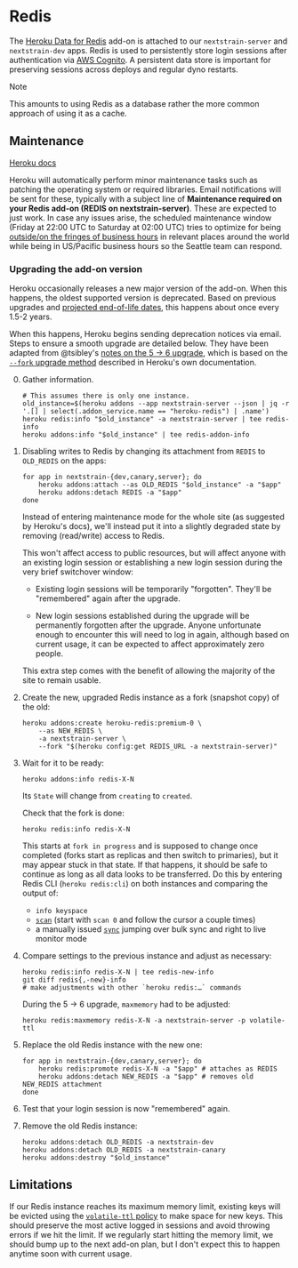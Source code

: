 # Redis

The [Heroku Data for Redis](https://elements.heroku.com/addons/heroku-redis) add-on is attached to our `nextstrain-server` and `nextstrain-dev` apps.
Redis is used to persistently store login sessions after authentication via [AWS Cognito](#cognito).
A persistent data store is important for preserving sessions across deploys and regular dyno restarts.

> [!NOTE]
> This amounts to using Redis as a database rather the more common approach of using it as a cache.

## Maintenance

[Heroku docs](https://devcenter.heroku.com/articles/heroku-redis-maintenance)

Heroku will automatically perform minor maintenance tasks such as patching the operating system or required libraries.
Email notifications will be sent for these, typically with a subject line of **Maintenance required on your Redis add-on (REDIS on nextstrain-server)**.
These are expected to just work. In case any issues arise, the scheduled maintenance window (Friday at 22:00 UTC to Saturday at 02:00 UTC) tries to optimize for being [outside/on the fringes of business hours](https://www.timeanddate.com/worldclock/meetingdetails.html?year=2020&month=1&day=24&hour=22&min=0&sec=0&p1=1229&p2=136&p3=179&p4=234&p5=22&p6=33&p7=121) in relevant places around the world while being in US/Pacific business hours so the Seattle team can respond.

### Upgrading the add-on version

Heroku occasionally releases a new major version of the add-on. When this happens, the oldest supported version is deprecated.
Based on previous upgrades and [projected end-of-life dates](https://devcenter.heroku.com/articles/heroku-redis#version-support-and-legacy-infrastructure), this happens about once every 1.5-2 years.

When this happens, Heroku begins sending deprecation notices via email. Steps to ensure a smooth upgrade are detailed below.
They have been adapted from @tsibley's [notes on the 5 → 6 upgrade](https://github.com/tsibley/blab-standup/blob/17eb1690b70ca25aa7be7526b7e140e43cf0a1e6/2023-02-17.md),
which is based on the [`--fork` upgrade method](https://devcenter.heroku.com/articles/heroku-redis-version-upgrade#upgrade-using-a-fork) described in Heroku's own documentation.

 0. Gather information.

        # This assumes there is only one instance.
        old_instance=$(heroku addons --app nextstrain-server --json | jq -r '.[] | select(.addon_service.name == "heroku-redis") | .name')
        heroku redis:info "$old_instance" -a nextstrain-server | tee redis-info
        heroku addons:info "$old_instance" | tee redis-addon-info

 1. Disabling writes to Redis by changing its attachment from `REDIS` to
    `OLD_REDIS` on the apps:

        for app in nextstrain-{dev,canary,server}; do
            heroku addons:attach --as OLD_REDIS "$old_instance" -a "$app"
            heroku addons:detach REDIS -a "$app"
        done

    Instead of entering maintenance mode for the whole site (as suggested by
    Heroku's docs), we'll instead put it into a slightly degraded state by
    removing (read/write) access to Redis.

    This won't affect access to public resources, but will affect anyone with
    an existing login session or establishing a new login session during the
    very brief switchover window:

      - Existing login sessions will be temporarily "forgotten".  They'll be
        "remembered" again after the upgrade.

      - New login sessions established during the upgrade will be permanently
        forgotten after the upgrade.  Anyone unfortunate enough to encounter
        this will need to log in again, although based on current usage, it can
        be expected to affect approximately zero people.

    This extra step comes with the benefit of allowing the majority of the site
    to remain usable.

 2. Create the new, upgraded Redis instance as a fork (snapshot copy) of the old:

        heroku addons:create heroku-redis:premium-0 \
            --as NEW_REDIS \
            -a nextstrain-server \
            --fork "$(heroku config:get REDIS_URL -a nextstrain-server)"

    <!-- TODO: put new instance name in a variable -->

 3. Wait for it to be ready:

        heroku addons:info redis-X-N

    Its `State` will change from `creating` to `created`.

    Check that the fork is done:

        heroku redis:info redis-X-N

    This starts at `fork in progress` and is supposed to change once completed
    (forks start as replicas and then switch to primaries), but it may appear
    stuck in that state. If that happens, it should be safe to continue as long
    as all data looks to be transferred. Do this by entering Redis CLI (`heroku
    redis:cli`) on both instances and comparing the output of:

    - `info keyspace`
    - [`scan`](https://valkey.io/commands/scan/) (start with `scan 0`
      and follow the cursor a couple times)
    - a manually issued [`sync`](https://valkey.io/commands/sync/) jumping over
      bulk sync and right to live monitor mode

 4. Compare settings to the previous instance and adjust as necessary:

        heroku redis:info redis-X-N | tee redis-new-info
        git diff redis{,-new}-info
        # make adjustments with other `heroku redis:…` commands

    During the 5 → 6 upgrade, `maxmemory` had to be adjusted:

        heroku redis:maxmemory redis-X-N -a nextstrain-server -p volatile-ttl

 5. Replace the old Redis instance with the new one:
 
        for app in nextstrain-{dev,canary,server}; do
            heroku redis:promote redis-X-N -a "$app" # attaches as REDIS
            heroku addons:detach NEW_REDIS -a "$app" # removes old NEW_REDIS attachment
        done

 6. Test that your login session is now "remembered" again.

 7. Remove the old Redis instance:

        heroku addons:detach OLD_REDIS -a nextstrain-dev
        heroku addons:detach OLD_REDIS -a nextstrain-canary
        heroku addons:destroy "$old_instance"

## Limitations

If our Redis instance reaches its maximum memory limit, existing keys will be evicted using the [`volatile-ttl` policy](https://devcenter.heroku.com/articles/heroku-redis#maxmemory-policy) to make space for new keys.
This should preserve the most active logged in sessions and avoid throwing errors if we hit the limit.
If we regularly start hitting the memory limit, we should bump up to the next add-on plan, but I don't expect this to happen anytime soon with current usage.
